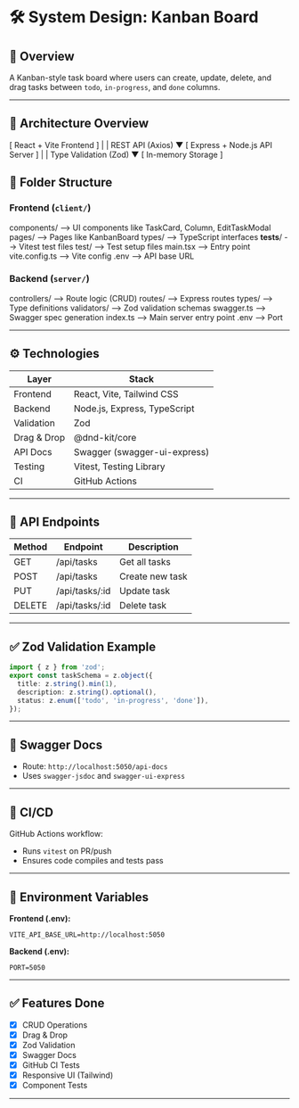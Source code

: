 # 🛠️ System Design: Kanban Board

## 📌 Overview
A Kanban-style task board where users can create, update, delete, and drag tasks between `todo`, `in-progress`, and `done` columns.

---

## 🧱 Architecture Overview

[ React + Vite Frontend ]
        |
        | REST API (Axios)
        ▼
[ Express + Node.js API Server ]
        |
        | Type Validation (Zod)
        ▼
[ In-memory Storage ]

## 📁 Folder Structure

### Frontend (`client/`)

components/       --> UI components like TaskCard, Column, EditTaskModal
pages/            --> Pages like KanbanBoard
types/            --> TypeScript interfaces
__tests__/        --> Vitest test files
test/             --> Test setup files
main.tsx          --> Entry point
vite.config.ts    --> Vite config
.env              --> API base URL

### Backend (`server/`)

controllers/      --> Route logic (CRUD)
routes/           --> Express routes
types/            --> Type definitions
validators/       --> Zod validation schemas
swagger.ts        --> Swagger spec generation
index.ts          --> Main server entry point
.env              --> Port

---

## ⚙️ Technologies

| Layer         | Stack                                  |
|---------------|-----------------------------------------|
| Frontend      | React, Vite, Tailwind CSS              |
| Backend       | Node.js, Express, TypeScript           |
| Validation    | Zod                                    |
| Drag & Drop   | @dnd-kit/core                          |
| API Docs      | Swagger (swagger-ui-express)           |
| Testing       | Vitest, Testing Library                |
| CI            | GitHub Actions                         |

---

## 📡 API Endpoints

| Method | Endpoint         | Description        |
|--------|------------------|--------------------|
| GET    | /api/tasks       | Get all tasks      |
| POST   | /api/tasks       | Create new task    |
| PUT    | /api/tasks/:id   | Update task        |
| DELETE | /api/tasks/:id   | Delete task        |

---

## ✅ Zod Validation Example

```ts
import { z } from 'zod';
export const taskSchema = z.object({
  title: z.string().min(1),
  description: z.string().optional(),
  status: z.enum(['todo', 'in-progress', 'done']),
});
```

---

## 📄 Swagger Docs

- Route: `http://localhost:5050/api-docs`
- Uses `swagger-jsdoc` and `swagger-ui-express`

---

## 🔁 CI/CD

GitHub Actions workflow:
- Runs `vitest` on PR/push
- Ensures code compiles and tests pass

---

## 📂 Environment Variables

**Frontend (.env):**
```
VITE_API_BASE_URL=http://localhost:5050
```

**Backend (.env):**
```
PORT=5050
```

---

## ✅ Features Done

- [x] CRUD Operations
- [x] Drag & Drop
- [x] Zod Validation
- [x] Swagger Docs
- [x] GitHub CI Tests
- [x] Responsive UI (Tailwind)
- [x] Component Tests

---